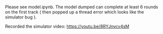 Please see model.ipynb.  The model dumped can complete at least 6 rounds on the first track ( then popped up a thread error which looks like the simulator bug ). 

Recorded the simulator video:
https://youtu.be/8RYJnvcv4sM 
